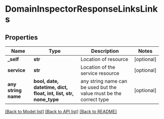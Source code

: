 # DomainInspectorResponseLinksLinks


## Properties
Name | Type | Description | Notes
------------ | ------------- | ------------- | -------------
**_self** | **str** | Location of resource | [optional] 
**service** | **str** | Location of the service resource | [optional] 
**any string name** | **bool, date, datetime, dict, float, int, list, str, none_type** | any string name can be used but the value must be the correct type | [optional]

[[Back to Model list]](../README.md#documentation-for-models) [[Back to API list]](../README.md#documentation-for-api-endpoints) [[Back to README]](../README.md)


